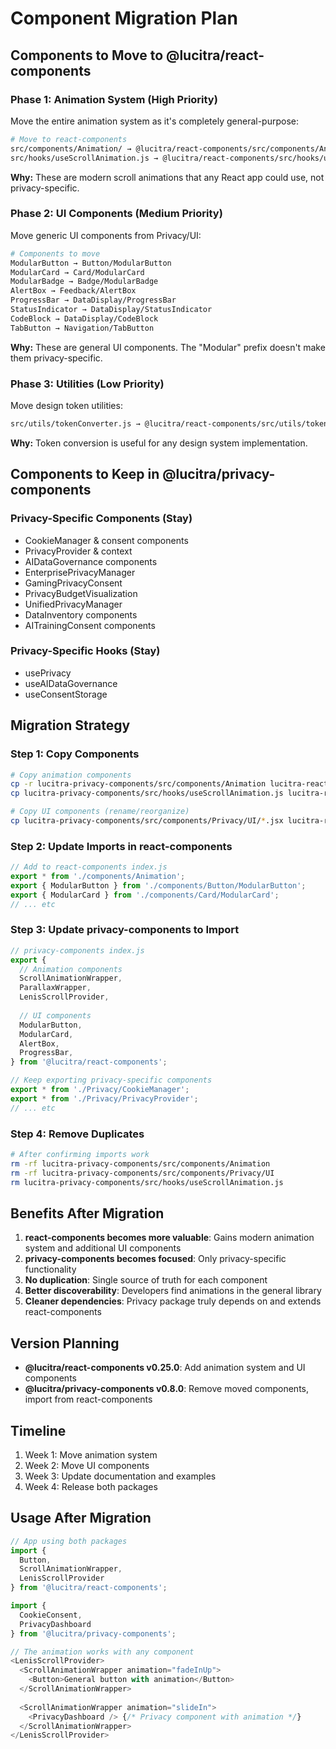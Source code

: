 # Component Migration Plan

## Components to Move to @lucitra/react-components

### Phase 1: Animation System (High Priority)
Move the entire animation system as it's completely general-purpose:

```bash
# Move to react-components
src/components/Animation/ → @lucitra/react-components/src/components/Animation/
src/hooks/useScrollAnimation.js → @lucitra/react-components/src/hooks/useScrollAnimation.js
```

**Why:** These are modern scroll animations that any React app could use, not privacy-specific.

### Phase 2: UI Components (Medium Priority)
Move generic UI components from Privacy/UI:

```bash
# Components to move
ModularButton → Button/ModularButton
ModularCard → Card/ModularCard  
ModularBadge → Badge/ModularBadge
AlertBox → Feedback/AlertBox
ProgressBar → DataDisplay/ProgressBar
StatusIndicator → DataDisplay/StatusIndicator
CodeBlock → DataDisplay/CodeBlock
TabButton → Navigation/TabButton
```

**Why:** These are general UI components. The "Modular" prefix doesn't make them privacy-specific.

### Phase 3: Utilities (Low Priority)
Move design token utilities:

```bash
src/utils/tokenConverter.js → @lucitra/react-components/src/utils/tokenConverter.js
```

**Why:** Token conversion is useful for any design system implementation.

## Components to Keep in @lucitra/privacy-components

### Privacy-Specific Components (Stay)
- CookieManager & consent components
- PrivacyProvider & context
- AIDataGovernance components
- EnterprisePrivacyManager
- GamingPrivacyConsent
- PrivacyBudgetVisualization
- UnifiedPrivacyManager
- DataInventory components
- AITrainingConsent components

### Privacy-Specific Hooks (Stay)
- usePrivacy
- useAIDataGovernance
- useConsentStorage

## Migration Strategy

### Step 1: Copy Components
```bash
# Copy animation components
cp -r lucitra-privacy-components/src/components/Animation lucitra-react-components/src/components/
cp lucitra-privacy-components/src/hooks/useScrollAnimation.js lucitra-react-components/src/hooks/

# Copy UI components (rename/reorganize)
cp lucitra-privacy-components/src/components/Privacy/UI/*.jsx lucitra-react-components/src/components/
```

### Step 2: Update Imports in react-components
```javascript
// Add to react-components index.js
export * from './components/Animation';
export { ModularButton } from './components/Button/ModularButton';
export { ModularCard } from './components/Card/ModularCard';
// ... etc
```

### Step 3: Update privacy-components to Import
```javascript
// privacy-components index.js
export {
  // Animation components
  ScrollAnimationWrapper,
  ParallaxWrapper,
  LenisScrollProvider,
  
  // UI components
  ModularButton,
  ModularCard,
  AlertBox,
  ProgressBar,
} from '@lucitra/react-components';

// Keep exporting privacy-specific components
export * from './Privacy/CookieManager';
export * from './Privacy/PrivacyProvider';
// ... etc
```

### Step 4: Remove Duplicates
```bash
# After confirming imports work
rm -rf lucitra-privacy-components/src/components/Animation
rm -rf lucitra-privacy-components/src/components/Privacy/UI
rm lucitra-privacy-components/src/hooks/useScrollAnimation.js
```

## Benefits After Migration

1. **react-components becomes more valuable**: Gains modern animation system and additional UI components
2. **privacy-components becomes focused**: Only privacy-specific functionality
3. **No duplication**: Single source of truth for each component
4. **Better discoverability**: Developers find animations in the general library
5. **Cleaner dependencies**: Privacy package truly depends on and extends react-components

## Version Planning

- **@lucitra/react-components v0.25.0**: Add animation system and UI components
- **@lucitra/privacy-components v0.8.0**: Remove moved components, import from react-components

## Timeline

1. Week 1: Move animation system
2. Week 2: Move UI components
3. Week 3: Update documentation and examples
4. Week 4: Release both packages

## Usage After Migration

```javascript
// App using both packages
import { 
  Button,
  ScrollAnimationWrapper,
  LenisScrollProvider 
} from '@lucitra/react-components';

import { 
  CookieConsent,
  PrivacyDashboard 
} from '@lucitra/privacy-components';

// The animation works with any component
<LenisScrollProvider>
  <ScrollAnimationWrapper animation="fadeInUp">
    <Button>General button with animation</Button>
  </ScrollAnimationWrapper>
  
  <ScrollAnimationWrapper animation="slideIn">
    <PrivacyDashboard /> {/* Privacy component with animation */}
  </ScrollAnimationWrapper>
</LenisScrollProvider>
```